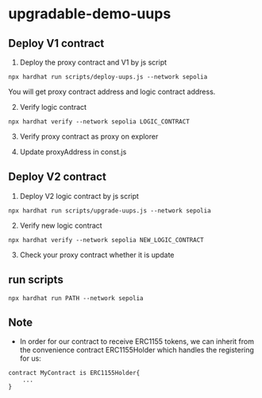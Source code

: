 # upgradable-demo-uups
## Deploy V1 contract
1. Deploy the proxy contract and V1 by js script
```
npx hardhat run scripts/deploy-uups.js --network sepolia
```
You will get proxy contract address and logic contract address.

2. Verify logic contract
```
npx hardhat verify --network sepolia LOGIC_CONTRACT
```

3. Verify proxy contract as proxy on explorer

4. Update proxyAddress in const.js

## Deploy V2 contract
1. Deploy V2 logic contract by js script 
```
npx hardhat run scripts/upgrade-uups.js --network sepolia       
```
2. Verify new logic contract
```
npx hardhat verify --network sepolia NEW_LOGIC_CONTRACT
```
3. Check your proxy contract whether it is update

## run scripts
```
npx hardhat run PATH --network sepolia
```
## Note
- In order for our contract to receive ERC1155 tokens, we can inherit from the convenience contract ERC1155Holder which handles the registering for us:
```
contract MyContract is ERC1155Holder{
    ...
}
```